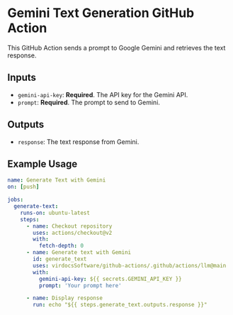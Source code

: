 # Gemini Text Generation GitHub Action

This GitHub Action sends a prompt to Google Gemini and retrieves the text response.

## Inputs

- `gemini-api-key`: **Required**. The API key for the Gemini API.
- `prompt`: **Required**. The prompt to send to Gemini.

## Outputs

- `response`: The text response from Gemini.

## Example Usage

```yaml
name: Generate Text with Gemini
on: [push]

jobs:
  generate-text:
    runs-on: ubuntu-latest
    steps:
      - name: Checkout repository
        uses: actions/checkout@v2
        with:
          fetch-depth: 0
      - name: Generate text with Gemini
        id: generate_text
        uses: virdocsSoftware/github-actions/.github/actions/llm@main
        with:
          gemini-api-key: ${{ secrets.GEMINI_API_KEY }}
          prompt: 'Your prompt here'

      - name: Display response
        run: echo "${{ steps.generate_text.outputs.response }}"